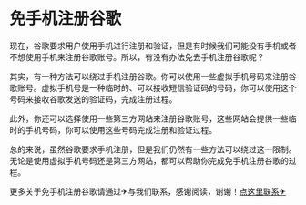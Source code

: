 # 免手机注册谷歌

现在，谷歌要求用户使用手机进行注册和验证，但是有时候我们可能没有手机或者不想使用手机来注册谷歌账号。所以，有没有办法免去手机注册谷歌呢？

其实，有一种方法可以绕过手机注册谷歌。你可以使用一些虚拟手机号码来注册谷歌账号。虚拟手机号是一种临时的、可以接收短信验证码的号码，你可以使用这个号码来接收谷歌发送的验证码，完成注册过程。

此外，你还可以选择使用一些第三方网站来注册谷歌账号，这些网站会提供一些临时的手机号码，你可以使用这些号码完成注册和验证过程。

总的来说，虽然谷歌要求手机注册，但是我们仍然有一些方法可以绕过这一限制。无论是使用虚拟手机号码还是第三方网站，都可以帮助你完成免手机注册谷歌的过程。

更多关于免手机注册谷歌请通过✈与我们联系，感谢阅读，谢谢！[点这里联系✈](https://c.k02.cc)
